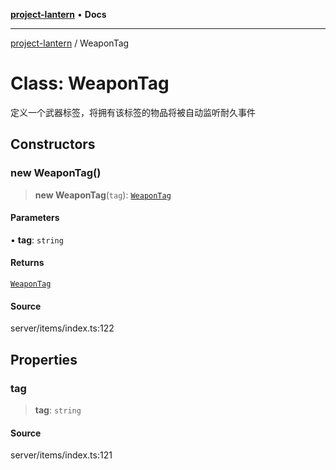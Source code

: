 [**project-lantern**](../README.md) • **Docs**

***

[project-lantern](../globals.md) / WeaponTag

# Class: WeaponTag

定义一个武器标签，将拥有该标签的物品将被自动监听耐久事件

## Constructors

### new WeaponTag()

> **new WeaponTag**(`tag`): [`WeaponTag`](WeaponTag.md)

#### Parameters

• **tag**: `string`

#### Returns

[`WeaponTag`](WeaponTag.md)

#### Source

server/items/index.ts:122

## Properties

### tag

> **tag**: `string`

#### Source

server/items/index.ts:121
